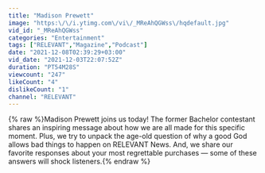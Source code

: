 ```yaml
---
title: "Madison Prewett"
image: "https:\/\/i.ytimg.com\/vi\/_MReAhQGWss\/hqdefault.jpg"
vid_id: "_MReAhQGWss"
categories: "Entertainment"
tags: ["RELEVANT","Magazine","Podcast"]
date: "2021-12-08T02:39:29+03:00"
vid_date: "2021-12-03T22:07:52Z"
duration: "PT54M28S"
viewcount: "247"
likeCount: "4"
dislikeCount: "1"
channel: "RELEVANT"
---
```

{% raw %}Madison Prewett joins us today! The former Bachelor contestant shares an inspiring message about how we are all made for this specific moment. Plus, we try to unpack the age-old question of why a good God allows bad things to happen on RELEVANT News. And, we share our favorite responses about your most regrettable purchases — some of these answers will shock listeners.{% endraw %}
